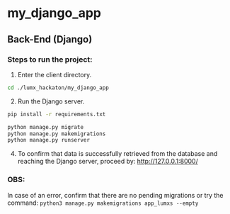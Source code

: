 # my_django_app 

## Back-End (Django)

### Steps to run the project:


1. Enter the client directory.
```bash
cd ./lumx_hackaton/my_django_app
```

2. Run the Django server.
```bash
pip install -r requirements.txt
```

```bash
python manage.py migrate
python manage.py makemigrations
python manage.py runserver
```
4. To confirm that data is successfully retrieved from the database and reaching the Django server, proceed by: http://127.0.0.1:8000/


### OBS: 
In case of an error, confirm that there are no pending migrations or try the command:
`python3 manage.py makemigrations app_lumxs --empty`


